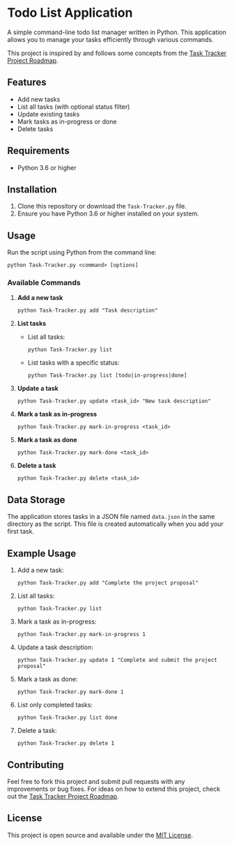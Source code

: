 # Todo List Application

A simple command-line todo list manager written in Python. This application allows you to manage your tasks efficiently through various commands.

This project is inspired by and follows some concepts from the [Task Tracker Project Roadmap](https://roadmap.sh/projects/task-tracker).

## Features

- Add new tasks
- List all tasks (with optional status filter)
- Update existing tasks
- Mark tasks as in-progress or done
- Delete tasks

## Requirements

- Python 3.6 or higher

## Installation

1. Clone this repository or download the `Task-Tracker.py` file.
2. Ensure you have Python 3.6 or higher installed on your system.

## Usage

Run the script using Python from the command line:

```
python Task-Tracker.py <command> [options]
```

### Available Commands

1. **Add a new task**
   ```
   python Task-Tracker.py add "Task description"
   ```

2. **List tasks**
   - List all tasks:
     ```
     python Task-Tracker.py list
     ```
   - List tasks with a specific status:
     ```
     python Task-Tracker.py list [todo|in-progress|done]
     ```

3. **Update a task**
   ```
   python Task-Tracker.py update <task_id> "New task description"
   ```

4. **Mark a task as in-progress**
   ```
   python Task-Tracker.py mark-in-progress <task_id>
   ```

5. **Mark a task as done**
   ```
   python Task-Tracker.py mark-done <task_id>
   ```

6. **Delete a task**
   ```
   python Task-Tracker.py delete <task_id>
   ```

## Data Storage

The application stores tasks in a JSON file named `data.json` in the same directory as the script. This file is created automatically when you add your first task.

## Example Usage

1. Add a new task:
   ```
   python Task-Tracker.py add "Complete the project proposal"
   ```

2. List all tasks:
   ```
   python Task-Tracker.py list
   ```

3. Mark a task as in-progress:
   ```
   python Task-Tracker.py mark-in-progress 1
   ```

4. Update a task description:
   ```
   python Task-Tracker.py update 1 "Complete and submit the project proposal"
   ```

5. Mark a task as done:
   ```
   python Task-Tracker.py mark-done 1
   ```

6. List only completed tasks:
   ```
   python Task-Tracker.py list done
   ```

7. Delete a task:
   ```
   python Task-Tracker.py delete 1
   ```

## Contributing

Feel free to fork this project and submit pull requests with any improvements or bug fixes. For ideas on how to extend this project, check out the [Task Tracker Project Roadmap](https://roadmap.sh/projects/task-tracker).

## License

This project is open source and available under the [MIT License](LICENSE).
